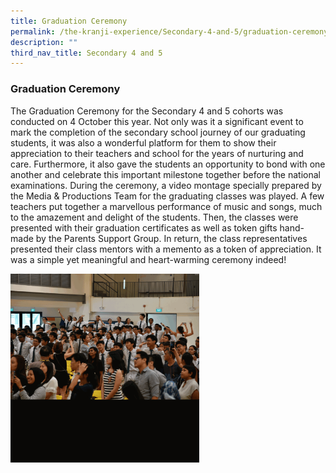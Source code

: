 ```yaml
---
title: Graduation Ceremony
permalink: /the-kranji-experience/Secondary-4-and-5/graduation-ceremony/
description: ""
third_nav_title: Secondary 4 and 5
---
```

### Graduation Ceremony

The Graduation Ceremony for the Secondary 4 and 5 cohorts was conducted on 4 October this year. Not only was it a significant event to mark the completion of the secondary school journey of our graduating students, it was also a wonderful platform for them to show their appreciation to their teachers and school for the years of nurturing and care. Furthermore, it also gave the students an opportunity to bond with one another and celebrate this important milestone together before the national examinations. During the ceremony, a video montage specially prepared by the Media & Productions Team for the graduating classes was played. A few teachers put together a marvellous performance of music and songs, much to the amazement and delight of the students. Then, the classes were presented with their graduation certificates as well as token gifts hand-made by the Parents Support Group. In return, the class representatives presented their class mentors with a memento as a token of appreciation. It was a simple yet meaningful and heart-warming ceremony indeed!

<img src="/images/grad.gif" 
     style="width:60%">